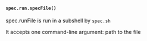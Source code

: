 #### `spec.run.specFile()`

spec.runFile is run in a subshell by `spec.sh`

It accepts one command-line argument: path to the file

